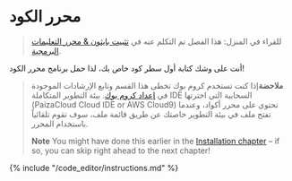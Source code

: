 # محرر الكود

> للقراء في المنزل: هذا الفصل تم التكلم عنه في [تثبيت بايثون & محرر التعليمات البرمجية](https://www.youtube.com/watch?v=pVTaqzKZCdA&t=4m43s).

أنت على وشك كتابة أول سطر كود خاص بك، لذا حمل برنامج محرر الكود!

> **ملاحضة**إذا كنت تستخدم كروم بوك تخطى هذا القسم وتابع الإرشادات الموجودة في [إعداد كروم بوك](../chromebook_setup/README.md). بيئة التطوير المتكاملة IDE السحابية التي اخترتها (PaizaCloud Cloud IDE or AWS Cloud9) تحتوي على محرر أكواد، وعندما تفتح ملف في بيئة التطوير خاصتك عن طريق قائمة ملف، سوف تقوم تلقائياً باستخدام المحرر.
> 
> **Note** You might have done this earlier in the [Installation chapter](../installation/README.md) – if so, you can skip right ahead to the next chapter!

{% include "/code_editor/instructions.md" %}